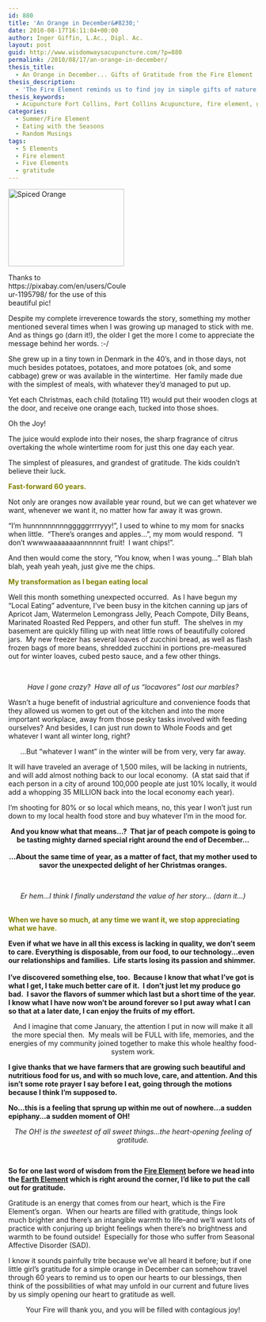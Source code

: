 ```yaml
---
id: 880
title: 'An Orange in December&#8230;'
date: 2010-08-17T16:11:04+00:00
author: Inger Giffin, L.Ac., Dipl. Ac.
layout: post
guid: http://www.wisdomwaysacupuncture.com/?p=880
permalink: /2010/08/17/an-orange-in-december/
thesis_title:
  - An Orange in December... Gifts of Gratitude from the Fire Element
thesis_description:
  - 'The Fire Element reminds us to find joy in simple gifts of nature that are given during Fire Season; even in the depths of deep winter. '
thesis_keywords:
  - Acupuncture Fort Collins, Fort Collins Acupuncture, fire element, gratitude
categories:
  - Summer/Fire Element
  - Eating with the Seasons
  - Random Musings
tags:
  - 5 Elements
  - Fire element
  - Five Elements
  - gratitude
---
```

<div id="attachment_3579" style="width: 244px" class="wp-caption alignleft">
  <a href="http://www.wisdomwaysacupuncture.com/wp-content/uploads/2010/08/anise-2785512_1920.jpg"><img class=" wp-image-3579" src="http://www.wisdomwaysacupuncture.com/wp-content/uploads/2010/08/anise-2785512_1920-150x100.jpg" alt="Spiced Orange" width="234" height="156" srcset="http://www.wisdomwaysacupuncture.com/wp-content/uploads/2010/08/anise-2785512_1920-150x100.jpg 150w, http://www.wisdomwaysacupuncture.com/wp-content/uploads/2010/08/anise-2785512_1920-300x200.jpg 300w, http://www.wisdomwaysacupuncture.com/wp-content/uploads/2010/08/anise-2785512_1920-768x512.jpg 768w, http://www.wisdomwaysacupuncture.com/wp-content/uploads/2010/08/anise-2785512_1920-1024x683.jpg 1024w" sizes="(max-width: 234px) 100vw, 234px" /></a>
  
  <p class="wp-caption-text">
    Thanks to https://pixabay.com/en/users/Couleur-1195798/ for the use of this beautiful pic!
  </p>
</div>

Despite my complete irreverence towards the story, something my mother mentioned several times when I was growing up managed to stick with me. And as things go (darn it!), the older I get the more I come to appreciate the message behind her words. :-/

She grew up in a tiny town in Denmark in the 40&#8217;s, and in those days, not much besides potatoes, potatoes, and more potatoes (ok, and some cabbage) grew or was available in the wintertime.  Her family made due with the simplest of meals, with whatever they&#8217;d managed to put up.

Yet each Christmas, each child (totaling 11!) would put their wooden clogs at the door, and receive one orange each, tucked into those shoes.

Oh the Joy!

The juice would explode into their noses, the sharp fragrance of citrus overtaking the whole wintertime room for just this one day each year.

<div>
  The simplest of pleasures, and grandest of gratitude. The kids couldn&#8217;t believe their luck.
</div>

**<span style="color: #808000;">Fast-forward 60 years.  </span>**

Not only are oranges now available year round, but we can get whatever we want, whenever we want it, no matter how far away it was grown.

&#8220;I&#8217;m hunnnnnnnnngggggrrrryyy!&#8221;, I used to whine to my mom for snacks when little.  &#8220;There&#8217;s oranges and apples&#8230;&#8221;, my mom would respond.  &#8220;I don&#8217;t wwwwaaaaaaaannnnnnt fruit!  I want chips!&#8221;.

And then would come the story, &#8220;You know, when I was young&#8230;&#8221; Blah blah blah, yeah yeah yeah, just give me the chips.

**<span style="color: #808000;">My transformation as I began eating local</span>**

Well this month something unexpected occurred.  As I have begun my &#8220;Local Eating&#8221; adventure, I&#8217;ve been busy in the kitchen canning up jars of Apricot Jam, Watermelon Lemongrass Jelly, Peach Compote, Dilly Beans, Marinated Roasted Red Peppers, and other fun stuff.  The shelves in my basement are quickly filling up with neat little rows of beautifully colored jars.  My new freezer has several loaves of zucchini bread, as well as flash frozen bags of more beans, shredded zucchini in portions pre-measured out for winter loaves, cubed pesto sauce, and a few other things.

&nbsp;

<div style="text-align: center;">
  <em>Have I gone crazy?  Have all of us &#8220;locavores&#8221; lost our marbles? </em>
</div>

Wasn&#8217;t a huge benefit of industrial agriculture and convenience foods that they allowed us women to get out of the kitchen and into the more important workplace, away from those pesky tasks involved with feeding ourselves? And besides, I can just run down to Whole Foods and get whatever I want all winter long, right?

<div style="text-align: center;">
  &#8230;But &#8220;whatever I want&#8221; in the winter will be from very, very far away.
</div>

It will have traveled an average of 1,500 miles, will be lacking in nutrients, and will add almost nothing back to our local economy.  (A stat said that if each person in a city of around 100,000 people ate just 10% locally, it would add a whopping 35 MILLION back into the local economy each year).

I&#8217;m shooting for 80% or so local which means, no, this year I won&#8217;t just run down to my local health food store and buy whatever I&#8217;m in the mood for.

<div style="text-align: center;">
  <strong>And you know what that means&#8230;?  That jar of peach compote is going to be tasting mighty darned special right around the end of December&#8230; </strong>
</div>

<div style="text-align: center;">
  <strong><br /> &#8230;About the same time of year, as a matter of fact, that my mother used to savor the unexpected delight of her Christmas oranges. </strong>
</div>

&nbsp;

<div style="text-align: center;">
  <em>Er hem&#8230;I think I finally understand the value of her story&#8230; (darn it&#8230;)</em>
</div>

<p style="text-align: left;">
  <strong><br /> <span style="color: #808000;">When we have so much, at any time we want it, we stop appreciating what we have.  </span></strong>
</p>

<p style="text-align: left;">
  <strong>Even if what we have in all this excess is lacking in quality, we don&#8217;t seem to care. Everything is disposable, from our food, to our technology&#8230;even our relationships and families.  Life starts losing its passion and shimmer.</strong><br /> <strong><br /> I&#8217;ve discovered something else, too.  Because I know that what I&#8217;ve got is what I get, I take much better care of it.  I don&#8217;t just let my produce go bad.  I savor the flavors of summer which last but a short time of the year.  I know what I have now won&#8217;t be around forever so I put away what I can so that at a later date, I can enjoy the fruits of my effort. </strong>
</p>

<div style="text-align: center;">
  And I imagine that come January, the attention I put in now will make it all the more special then.  My meals will be FULL with life, memories, and the energies of my community joined together to make this whole healthy food-system work.
</div>

<p style="text-align: left;">
  <strong>I give thanks that we have farmers that are growing such beautiful and nutritious food for us, and with so much love, care, and attention. And this isn&#8217;t some rote prayer I say before I eat, going through the motions because I think I&#8217;m supposed to.  </strong>
</p>

<p style="text-align: left;">
  <strong>No&#8230;this is a feeling that sprung up within me out of nowhere&#8230;a sudden epiphany&#8230;a sudden moment of OH! </strong>
</p>

<div style="text-align: center;">
  <em>The OH! is the sweetest of all sweet things&#8230;the heart-opening feeling of gratitude. </em>
</div>

&nbsp;

<div>
  <strong>So for one last word of wisdom from the <a href="http://www.wisdomwaysacupuncture.com/2017/05/27/out-of-the-wood-and-into-the-fire-tips-for-keeping-your-fire-element-balanced-this-summer/">Fire Element</a> before we head into the <a href="http://www.wisdomwaysacupuncture.com/2011/09/07/out-of-the-fire-and-deep-into-earth/">Earth Element</a> which is right around the corner, I&#8217;d like to put the call out for gratitude. </strong>
</div>

<p style="text-align: left;">
  Gratitude is an energy that comes from our heart, which is the Fire Element&#8217;s organ.  When our hearts are filled with gratitude, things look much brighter and there&#8217;s an intangible warmth to life&#8211;and we&#8217;ll want lots of practice with conjuring up bright feelings when there&#8217;s no brightness and warmth to be found outside!  Especially for those who suffer from Seasonal Affective Disorder (SAD).
</p>

I know it sounds painfully trite because we&#8217;ve all heard it before; but if one little girl&#8217;s gratitude for a simple orange in December can somehow travel through 60 years to remind us to open our hearts to our blessings, then think of the possibilities of what may unfold in our current and future lives by us simply opening our heart to gratitude as well.

<div style="text-align: center;">
  Your Fire will thank you, and you will be filled with contagious joy!
</div>